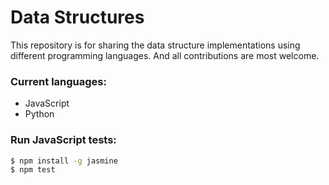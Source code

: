 # Data Structures

This repository is for sharing the data structure implementations using different programming languages. And all contributions are most welcome.

### Current languages:
- JavaScript
- Python

### Run JavaScript tests:
```bash
$ npm install -g jasmine
$ npm test
```